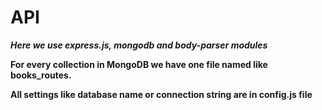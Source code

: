 # API

***Here we use express.js, mongodb and body-parser modules***

**For every collection in MongoDB we have one file named like books_routes.**

**All settings like database name or connection string are in config.js file**
